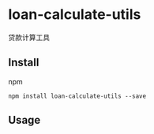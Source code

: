 # loan-calculate-utils

贷款计算工具

## Install

npm

```shell
npm install loan-calculate-utils --save
```

## Usage
